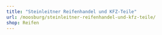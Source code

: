 ```yaml
---
title: "Steinleitner Reifenhandel und KFZ-Teile"
url: /moosburg/steinleitner-reifenhandel-und-kfz-teile/
shop: Reifen
---
```

